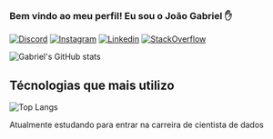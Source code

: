 ### Bem vindo ao meu perfil! Eu sou o João Gabriel ✋

[![Discord](https://img.shields.io/badge/Discord-7289DA?style=for-the-badge&logo=discord&logoColor=white)](https://discord.com/users/itz.gabe)
[![Instagram](https://img.shields.io/badge/Instagram-E4405F?style=for-the-badge&logo=instagram&logoColor=white)](https://instagram.com/gabriel.kyar3)
[![Linkedin](https://img.shields.io/badge/LinkedIn-0077B5?style=for-the-badge&logo=linkedin&logoColor=white)](https://www.linkedin.com/in/joão-gabriel-alves-6039871b9)
[![StackOverflow](https://img.shields.io/badge/Stack_Overflow-FE7A16?style=for-the-badge&logo=stack-overflow&logoColor=white)](https://stackoverflow.com/users/22217813/gabriel)

![Gabriel's GitHub stats](https://github-readme-stats.vercel.app/api?username=its-gabe&show_icons=true&theme=dracula)



## Técnologias que mais utilizo

![Top Langs](https://github-readme-stats.vercel.app/api/top-langs/?username=its-gabe&hide_progress=false&theme=dracula)

Atualmente estudando para entrar na carreira de cientista de dados
